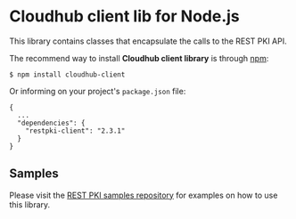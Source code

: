 Cloudhub client lib for Node.js
===============================
This library contains classes that encapsulate the calls to the REST PKI API.

The recommend way to install **Cloudhub client library** is through [npm](https://www.npmjs.com/):

    $ npm install cloudhub-client

Or informing on your project's `package.json` file:

    {
      ...
      "dependencies": {
        "restpki-client": "2.3.1"
      }
    }

Samples
-------

Please visit the [REST PKI samples repository](https://github.com/LacunaSoftware/RestPkiSamples/tree/master/NodeJS)
for examples on how to use this library.
